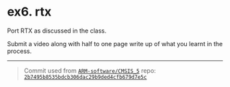 # ex6. rtx

Port RTX as discussed in the class.

Submit a video along with half to one page write up of what you learnt in the process.

---

> Commit used from [`ARM-software/CMSIS_5`](https://github.com/ARM-software/CMSIS_5) repo: [`2b7495b8535bdcb306dac29b9ded4cfb679d7e5c`](<https://github.com/ARM-software/CMSIS_5/tree/2b7495b8535bdcb306dac29b9ded4cfb679d7e5c>)
